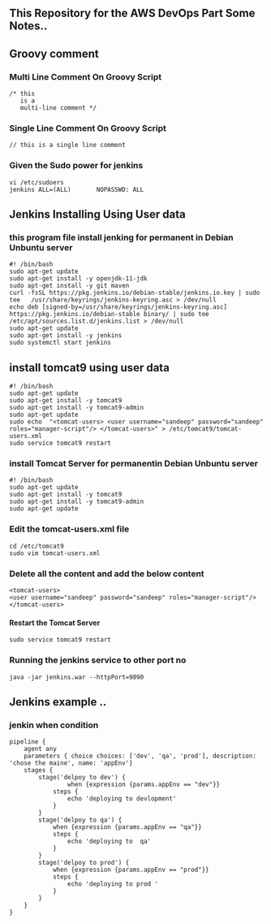 ## This Repository for the AWS DevOps Part Some Notes.. 

## Groovy comment
### Multi  Line Comment On Groovy Script
```
/* this
   is a
   multi-line comment */
```
### Single Line Comment On Groovy Script
```
// this is a single line comment
```
### Given the Sudo power for jenkins
```
vi /etc/sudoers
jenkins ALL=(ALL)       NOPASSWD: ALL
```
## Jenkins Installing Using User data
### this program file install jenking for permanent in Debian Unbuntu server
```
#! /bin/bash
sudo apt-get update 
sudo apt-get install -y openjdk-11-jdk
sudo apt-get install -y git maven
curl -fsSL https://pkg.jenkins.io/debian-stable/jenkins.io.key | sudo tee   /usr/share/keyrings/jenkins-keyring.asc > /dev/null
echo deb [signed-by=/usr/share/keyrings/jenkins-keyring.asc]   https://pkg.jenkins.io/debian-stable binary/ | sudo tee   /etc/apt/sources.list.d/jenkins.list > /dev/null
sudo apt-get update
sudo apt-get install -y jenkins
sudo systemctl start jenkins
```
## install tomcat9 using user data
```
#! /bin/bash
sudo apt-get update 
sudo apt-get install -y tomcat9
sudo apt-get install -y tomcat9-admin
sudo apt-get update
sudo echo  "<tomcat-users> <user username="sandeep" password="sandeep" roles="manager-script"/> </tomcat-users>" > /etc/tomcat9/tomcat-users.xml
sudo service tomcat9 restart
```
### install Tomcat Server for permanentin Debian Unbuntu server
```
#! /bin/bash
sudo apt-get update 
sudo apt-get install -y tomcat9
sudo apt-get install -y tomcat9-admin
sudo apt-get update
```
### Edit the tomcat-users.xml file
```
cd /etc/tomcat9
sudo vim tomcat-users.xml
```   
### Delete all the content and add the below content
```  
<tomcat-users>
<user username="sandeep" password="sandeep" roles="manager-script"/> 
</tomcat-users>
```
#### Restart the Tomcat Server  
``` sudo service tomcat9 restart ```
### Running the jenkins service to other port no 
``` java -jar jenkins.war --httpPort=9090 ```

## Jenkins example ..
### jenkin when condition
```
pipeline {
    agent any
    parameters { choice choices: ['dev', 'qa', 'prod'], description: 'chose the maine', name: 'appEnv'}
    stages {
        stage('delpoy to dev') {
                when {expression {params.appEnv == "dev"}}
            steps {
                echo 'deploying to devlopment'
            }
        }
        stage('delpoy to qa') {
            when {expression {params.appEnv == "qa"}}
            steps {
                echo 'deploying to  qa'
            }
        }
        stage('delpoy to prod') {
            when {expression {params.appEnv == "prod"}}
            steps {
                echo 'deploying to prod '
            }
        }
    }
}

```
